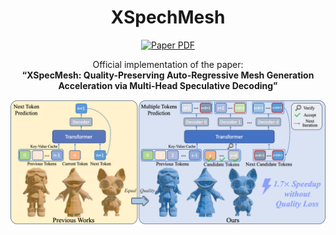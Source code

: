 

<p align="center">
  <h1 align="center"> <b>XSpechMesh</b></h1> 
</p>
  
<p align="center">
	<a href="https://arxiv.org/abs/2507.23777"><img src='https://img.shields.io/badge/arXiv-XSpecMesh-red?logo=arxiv' alt='Paper PDF'></a>

</p>

<p align="center">
  Official implementation of the paper:<br>
  <strong>“XSpecMesh: Quality-Preserving Auto-Regressive Mesh Generation Acceleration via Multi-Head Speculative Decoding”</strong>
</p>

<div align="center">
  <img src="Assets/teaser.png" alt="Teaser"/>
</div>


